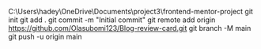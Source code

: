 C:\Users\hadey\OneDrive\Documents\project3\frontend-mentor-project
git init
git add .
git commit -m "Initial commit"
git remote add origin https://github.com/Olasubomi123/Blog-review-card.git
git branch -M main
git push -u origin main
